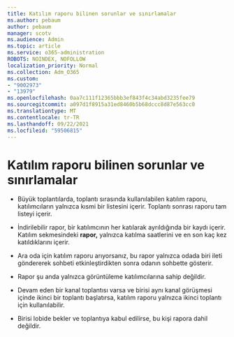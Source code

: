 ```yaml
---
title: Katılım raporu bilinen sorunlar ve sınırlamalar
ms.author: pebaum
author: pebaum
manager: scotv
ms.audience: Admin
ms.topic: article
ms.service: o365-administration
ROBOTS: NOINDEX, NOFOLLOW
localization_priority: Normal
ms.collection: Adm_O365
ms.custom:
- "9002973"
- "13979"
ms.openlocfilehash: 0aa7c111f12365bbb3ef843f4c34abd3235fee79
ms.sourcegitcommit: a097d1f8915a31ed8460b5b68dccc8d87e563cc0
ms.translationtype: MT
ms.contentlocale: tr-TR
ms.lasthandoff: 09/22/2021
ms.locfileid: "59506815"
---
```

# <a name="attendance-report-known-issues-and-limitations"></a>Katılım raporu bilinen sorunlar ve sınırlamalar

- Büyük toplantılarda, toplantı sırasında kullanılabilen katılım raporu, katılımcıların yalnızca kısmi bir listesini içerir. Toplantı sonrası raporu tam listeyi içerir. 

- İndirilebilir rapor, bir katılımcının her katılarak ayrıldığında bir kaydı içerir. Katılım sekmesindeki **rapor,** yalnızca katılma saatlerini ve en son kaç kez katıldıklarını içerir.

- Ara oda için katılım raporu arıyorsanız, bu rapor yalnızca odada biri ileti göndererek sohbeti etkinleştirdikten sonra odanın sohbette gösterir.

- Rapor şu anda yalnızca görüntüleme katılımcılarına sahip değildir.

- Devam eden bir kanal toplantısı varsa ve birisi aynı kanal görüşmesi içinde ikinci bir toplantı başlatırsa, katılım raporu yalnızca ikinci toplantı için kullanılabilir.

- Birisi lobide bekler ve toplantıya kabul edilirse, bu kişi rapora dahil değildir.